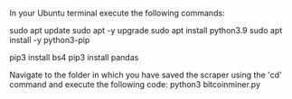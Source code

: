 In your Ubuntu terminal execute the following commands:

sudo apt update
sudo apt -y upgrade
sudo apt install python3.9
sudo apt install -y python3-pip

pip3 install bs4
pip3 install pandas

Navigate to the folder in which you have saved the scraper using the 'cd' command and execute the following code:
python3 bitcoinminer.py
